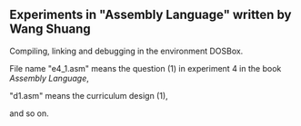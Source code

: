 Experiments in "Assembly Language" written by Wang Shuang
---
Compiling, linking and debugging in the environment DOSBox.

File name "e4_1.asm" means the question (1) in experiment 4 in the book *Assembly Language*,

"d1.asm" means the curriculum design (1),

and so on.